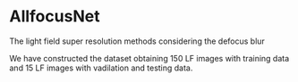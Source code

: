 # AllfocusNet
The light field super resolution methods considering the defocus blur

We have constructed the dataset obtaining 150 LF images with training data and 15 LF images with vadilation and testing data.
